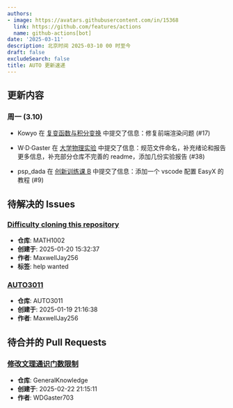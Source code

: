 ```yaml
---
authors:
- image: https://avatars.githubusercontent.com/in/15368
  link: https://github.com/features/actions
  name: github-actions[bot]
date: '2025-03-11'
description: 北京时间 2025-03-10 00 时至今
draft: false
excludeSearch: false
title: AUTO 更新速递
---
```


## 更新内容

### 周一 (3.10)

- Kowyo 在 [复变函数与积分变换](https://github.com/HITSZ-OpenAuto/MATH1005) 中提交了信息：修复前端渲染问题 (#17)

- W·D·Gaster 在 [大学物理实验](https://github.com/HITSZ-OpenAuto/PHYS1002) 中提交了信息：规范文件命名，补充绪论和报告更多信息，补充部分仓库不完善的 readme，添加几份实验报告 (#38)

- psp_dada 在 [创新训练课 B](https://github.com/HITSZ-OpenAuto/AUTO2003B) 中提交了信息：添加一个 vscode 配置 EasyX 的教程 (#9)

## 待解决的 Issues

### [Difficulty cloning this repository](https://github.com/HITSZ-OpenAuto/MATH1002/issues/13)

- **仓库**: MATH1002
- **创建于**: 2025-01-20 15:32:37
- **作者**: MaxwellJay256
- **标签**: help wanted

### [AUTO3011](https://github.com/HITSZ-OpenAuto/AUTO3011/issues/4)

- **仓库**: AUTO3011
- **创建于**: 2025-01-19 21:16:38
- **作者**: MaxwellJay256

## 待合并的 Pull Requests

### [修改文理通识门数限制](https://github.com/HITSZ-OpenAuto/GeneralKnowledge/pull/6)

- **仓库**: GeneralKnowledge
- **创建于**: 2025-02-22 21:15:11
- **作者**: WDGaster703

